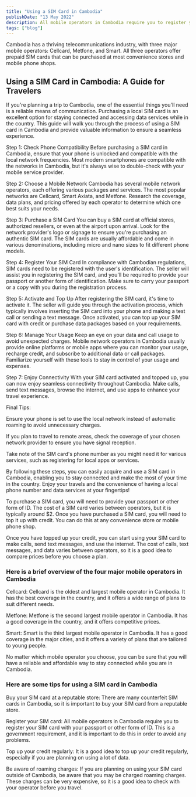 ```yaml
---
title: "Using a SIM Card in Cambodia"
publishDate: "13 May 2022"
description: All mobile operators in Cambodia require you to register your SIM card with your passport or other form of ID
tags: ["blog"]
---
```


Cambodia has a thriving telecommunications industry, with three major mobile operators: Cellcard, Metfone, and Smart. All three operators offer prepaid SIM cards that can be purchased at most convenience stores and mobile phone shops.

## Using a SIM Card in Cambodia: A Guide for Travelers

If you're planning a trip to Cambodia, one of the essential things you'll need is a reliable means of communication. Purchasing a local SIM card is an excellent option for staying connected and accessing data services while in the country. This guide will walk you through the process of using a SIM card in Cambodia and provide valuable information to ensure a seamless experience.

Step 1: Check Phone Compatibility Before purchasing a SIM card in Cambodia, ensure that your phone is unlocked and compatible with the local network frequencies. Most modern smartphones are compatible with the networks in Cambodia, but it's always wise to double-check with your mobile service provider.

Step 2: Choose a Mobile Network Cambodia has several mobile network operators, each offering various packages and services. The most popular networks are Cellcard, Smart Axiata, and Metfone. Research the coverage, data plans, and pricing offered by each operator to determine which one best suits your needs.

Step 3: Purchase a SIM Card You can buy a SIM card at official stores, authorized resellers, or even at the airport upon arrival. Look for the network provider's logo or signage to ensure you're purchasing an authentic SIM card. The SIM cards are usually affordable and come in various denominations, including micro and nano sizes to fit different phone models.

Step 4: Register Your SIM Card In compliance with Cambodian regulations, SIM cards need to be registered with the user's identification. The seller will assist you in registering the SIM card, and you'll be required to provide your passport or another form of identification. Make sure to carry your passport or a copy with you during the registration process.

Step 5: Activate and Top Up After registering the SIM card, it's time to activate it. The seller will guide you through the activation process, which typically involves inserting the SIM card into your phone and making a test call or sending a text message. Once activated, you can top up your SIM card with credit or purchase data packages based on your requirements.

Step 6: Manage Your Usage Keep an eye on your data and call usage to avoid unexpected charges. Mobile network operators in Cambodia usually provide online platforms or mobile apps where you can monitor your usage, recharge credit, and subscribe to additional data or call packages. Familiarize yourself with these tools to stay in control of your usage and expenses.

Step 7: Enjoy Connectivity With your SIM card activated and topped up, you can now enjoy seamless connectivity throughout Cambodia. Make calls, send text messages, browse the internet, and use apps to enhance your travel experience.

Final Tips:

Ensure your phone is set to use the local network instead of automatic roaming to avoid unnecessary charges.

If you plan to travel to remote areas, check the coverage of your chosen network provider to ensure you have signal reception.

Take note of the SIM card's phone number as you might need it for various services, such as registering for local apps or services.

By following these steps, you can easily acquire and use a SIM card in Cambodia, enabling you to stay connected and make the most of your time in the country. Enjoy your travels and the convenience of having a local phone number and data services at your fingertips!

To purchase a SIM card, you will need to provide your passport or other form of ID. The cost of a SIM card varies between operators, but it is typically around $2. Once you have purchased a SIM card, you will need to top it up with credit. You can do this at any convenience store or mobile phone shop.

Once you have topped up your credit, you can start using your SIM card to make calls, send text messages, and use the internet. The cost of calls, text messages, and data varies between operators, so it is a good idea to compare prices before you choose a plan.

### Here is a brief overview of the four major mobile operators in Cambodia

Cellcard: Cellcard is the oldest and largest mobile operator in Cambodia. It has the best coverage in the country, and it offers a wide range of plans to suit different needs.

Metfone: Metfone is the second largest mobile operator in Cambodia. It has a good coverage in the country, and it offers competitive prices.

Smart: Smart is the third largest mobile operator in Cambodia. It has a good coverage in the major cities, and it offers a variety of plans that are tailored to young people.

No matter which mobile operator you choose, you can be sure that you will have a reliable and affordable way to stay connected while you are in Cambodia.

### Here are some tips for using a SIM card in Cambodia

Buy your SIM card at a reputable store: There are many counterfeit SIM cards in Cambodia, so it is important to buy your SIM card from a reputable store.

Register your SIM card: All mobile operators in Cambodia require you to register your SIM card with your passport or other form of ID. This is a government requirement, and it is important to do this in order to avoid any problems.

Top up your credit regularly: It is a good idea to top up your credit regularly, especially if you are planning on using a lot of data.

Be aware of roaming charges: If you are planning on using your SIM card outside of Cambodia, be aware that you may be charged roaming charges. These charges can be very expensive, so it is a good idea to check with your operator before you travel.
